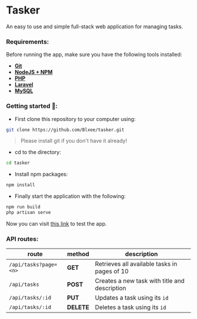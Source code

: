 # Tasker

An easy to use and simple full-stack web application for managing tasks.

### Requirements:

Before running the app, make sure you have the following tools installed:

* [__Git__](https://git-scm.com/)
* [__NodeJS + NPM__](https://nodejs.org/en)
* [__PHP__](https://www.php.net/)
* [__Laravel__](https://laravel.com/docs/11.x/installation#installing-php)
* [__MySQL__](https://www.mysql.com/)

### Getting started 🚀:

* First clone this repository to your computer using:

```bash
git clone https://github.com/Blxee/tasker.git
```

> Please install git if you don't have it already!

* cd to the directory:

```bash
cd tasker
```

* Install npm packages:

```bash
npm install
```

* Finally start the application with the following:

```bash
npm run build
php artisan serve
```

Now you can visit [this link](http://127.0.0.1:8000) to test the app.

### API routes:

|route|method|description|
|-----|------|-----------|
|`/api/tasks?page=<n>`|__GET__|Retrieves all available tasks in pages of 10|
|`/api/tasks`|__POST__|Creates a new task with title and description|
|`/api/tasks/:id`|__PUT__|Updates a task using its `id`|
|`/api/tasks/:id`|__DELETE__|Deletes a task using its `id`|
